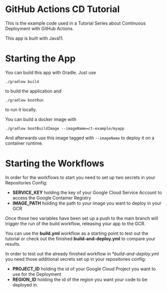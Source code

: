 # GitHub Actions CD Tutorial
This is the example code used in a Tutorial Series about Continuous Deployment with GitHub Actions.

This app is built with Java11.

# Starting the App

You can build this app with Gradle. Just use 

` ./gradlew build `

to build the application and 

` ./gradlew bootRun `

to run it locally. 

You can build a docker image with 

` ./gradlew bootBuildImage --imageName=ct-example/myapp `

And afterwards use this image tagged with `--imageName` to deploy it on a container runtime.

# Starting the Workflows

In order for the workflows to start you need to set up two secrets in your Repositories Config: 
- **SERVICE_KEY** holding the key of your Google Cloud Service Account to access the Google Container Registry
- **IMAGE_PATH** holding the path to your image you want to deploy in your GCR

Once those two variables have been set up a push to the main branch will trigger the run of the build workflow, releasing your app to the GCR.

You can use the **build.yml** workflow as a starting point to test out the tutorial or check out the finished **build-and-deploy.yml** to compare your results.

In order to test out the already finished workflow in **build-and-deploy.yml* you need those additional secrets set up in your repositories config: 
- **PROJECT_ID** holding the id of your Google Cloud Project you want to use for the Deployment
- **REGION_ID** holding the id of the region you want your code to be deployed in.